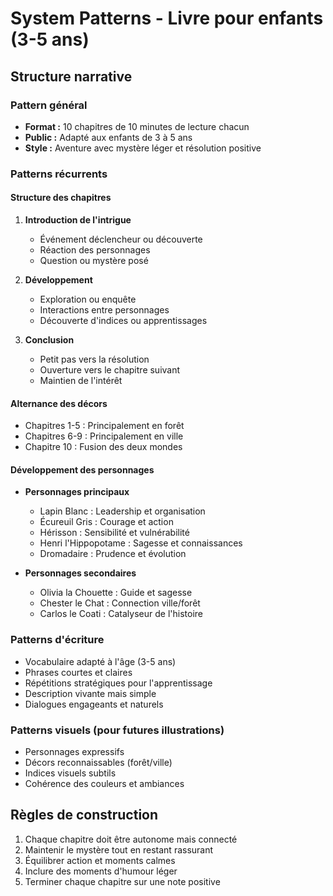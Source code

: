 # System Patterns - Livre pour enfants (3-5 ans)

## Structure narrative

### Pattern général
- **Format :** 10 chapitres de 10 minutes de lecture chacun
- **Public :** Adapté aux enfants de 3 à 5 ans
- **Style :** Aventure avec mystère léger et résolution positive

### Patterns récurrents

#### Structure des chapitres
1. **Introduction de l'intrigue**
   - Événement déclencheur ou découverte
   - Réaction des personnages
   - Question ou mystère posé

2. **Développement**
   - Exploration ou enquête
   - Interactions entre personnages
   - Découverte d'indices ou apprentissages

3. **Conclusion**
   - Petit pas vers la résolution
   - Ouverture vers le chapitre suivant
   - Maintien de l'intérêt

#### Alternance des décors
- Chapitres 1-5 : Principalement en forêt
- Chapitres 6-9 : Principalement en ville
- Chapitre 10 : Fusion des deux mondes

#### Développement des personnages
- **Personnages principaux**
  - Lapin Blanc : Leadership et organisation
  - Écureuil Gris : Courage et action
  - Hérisson : Sensibilité et vulnérabilité
  - Henri l'Hippopotame : Sagesse et connaissances
  - Dromadaire : Prudence et évolution

- **Personnages secondaires**
  - Olivia la Chouette : Guide et sagesse
  - Chester le Chat : Connection ville/forêt
  - Carlos le Coati : Catalyseur de l'histoire

### Patterns d'écriture
- Vocabulaire adapté à l'âge (3-5 ans)
- Phrases courtes et claires
- Répétitions stratégiques pour l'apprentissage
- Description vivante mais simple
- Dialogues engageants et naturels

### Patterns visuels (pour futures illustrations)
- Personnages expressifs
- Décors reconnaissables (forêt/ville)
- Indices visuels subtils
- Cohérence des couleurs et ambiances

## Règles de construction
1. Chaque chapitre doit être autonome mais connecté
2. Maintenir le mystère tout en restant rassurant
3. Équilibrer action et moments calmes
4. Inclure des moments d'humour léger
5. Terminer chaque chapitre sur une note positive
